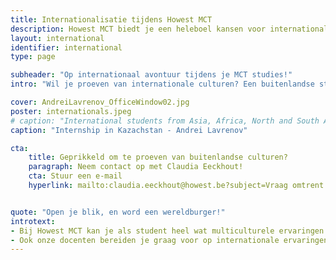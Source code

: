```yaml
---
title: Internationalisatie tijdens Howest MCT
description: Howest MCT biedt je een heleboel kansen voor internationale projecten, van korte-termijn projecten tot studies en stages in het buitenland. Op deze pagina vind je alle opportuniteiten die je kan aangaan als student aan MCT.
layout: international
identifier: international
type: page

subheader: "Op internationaal avontuur tijdens je MCT studies!"
intro: "Wil je proeven van internationale culturen? Een buitenlandse studie of stage?"

cover: AndreiLavrenov_OfficeWindow02.jpg
poster: internationals.jpeg
# caption: "International students from Asia, Africa, North and South America as well as Europe have studied at MCT before!"
caption: "Internship in Kazachstan - Andrei Lavrenov"

cta: 
    title: Geprikkeld om te proeven van buitenlandse culturen?
    paragraph: Neem contact op met Claudia Eeckhout!
    cta: Stuur een e-mail
    hyperlink: mailto:claudia.eeckhout@howest.be?subject=Vraag omtrent internationalisering!


quote: "Open je blik, en word een wereldburger!"
introtext:
- Bij Howest MCT kan je als student heel wat multiculturele ervaringen in zowel binnen- als buitenland meemaken. Zo kan je je tijdens je studies opgeven als **buddy** voor een internationale student, om die rond te leiden in Kortrijk en te ondersteunen tijdens diens studie aan Howest. Om zelf even te proeven van het buitenland zijn er tal van mogelijkheden voor **summerschools** of een **study trip** naar **San Fransisco** en **China**. Je proeft meteen van de opportuniteiten in Noord Amerika en Azië.
- Ook onze docenten bereiden je graag voor op internationale ervaringen. De laatste jaren groeiden er heel wat *partnerships* met samenwerkende **hogescholen, universiteiten** en **bedrijven** over de hele wereld. Dichter bij huis in Nederland, Frankrijk en Duitsland, tot ver buiten de grenzen van Europa, over de oceanen en continenten heen.
---
```

<!-- Via **[deze pagina](/international/world-map)** krijg je een overzicht van de partners waar we met MCT samenwerken, en waar je kan genieten van een **studie** of **stage**. -->